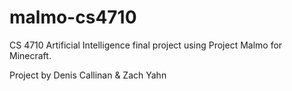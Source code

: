 ﻿# malmo-cs4710

CS 4710 Artificial Intelligence final project using Project Malmo for Minecraft.

Project by Denis Callinan & Zach Yahn
